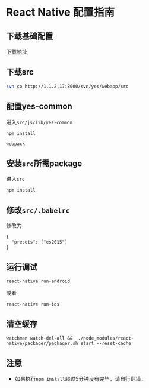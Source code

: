 # React Native 配置指南

## 下载基础配置

[下载地址](https://github.com/zhouzhongyuan/yesapp/archive/master.zip)

## 下载src

```bash
svn co http://1.1.2.17:8000/svn/yes/webapp/src
```

## 配置yes-common

进入`src/js/lib/yes-common`
```
npm install
```

```
webpack
```

## 安装`src`所需package
进入`src`
```
npm install
```

## 修改`src/.babelrc`

修改为
```
{
  "presets": ["es2015"]
}

```
## 运行调试
```
react-native run-android
```
或者
```
react-native run-ios
```
## 清空缓存
```
watchman watch-del-all &&  ./node_modules/react-native/packager/packager.sh start --reset-cache

```

## 注意
- 如果执行`npm install`超过5分钟没有完毕，请自行翻墙。